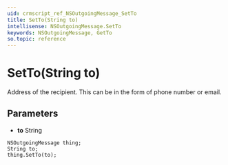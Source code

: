 ```yaml
---
uid: crmscript_ref_NSOutgoingMessage_SetTo
title: SetTo(String to)
intellisense: NSOutgoingMessage.SetTo
keywords: NSOutgoingMessage, GetTo
so.topic: reference
---
```


# SetTo(String to)

Address of the recipient. This can be in the form of phone number or email.

## Parameters

* **to** String

```crmscript
NSOutgoingMessage thing;
String to;
thing.SetTo(to);
```

